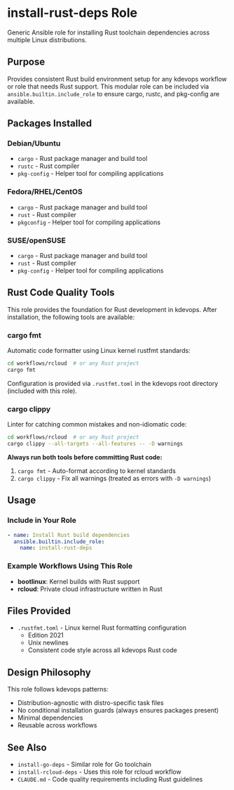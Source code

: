# install-rust-deps Role

Generic Ansible role for installing Rust toolchain dependencies across multiple
Linux distributions.

## Purpose

Provides consistent Rust build environment setup for any kdevops workflow or
role that needs Rust support. This modular role can be included via
`ansible.builtin.include_role` to ensure cargo, rustc, and pkg-config are
available.

## Packages Installed

### Debian/Ubuntu
- `cargo` - Rust package manager and build tool
- `rustc` - Rust compiler
- `pkg-config` - Helper tool for compiling applications

### Fedora/RHEL/CentOS
- `cargo` - Rust package manager and build tool
- `rust` - Rust compiler
- `pkgconfig` - Helper tool for compiling applications

### SUSE/openSUSE
- `cargo` - Rust package manager and build tool
- `rust` - Rust compiler
- `pkg-config` - Helper tool for compiling applications

## Rust Code Quality Tools

This role provides the foundation for Rust development in kdevops. After
installation, the following tools are available:

### cargo fmt
Automatic code formatter using Linux kernel rustfmt standards:
```bash
cd workflows/rcloud  # or any Rust project
cargo fmt
```

Configuration is provided via `.rustfmt.toml` in the kdevops root directory
(included with this role).

### cargo clippy
Linter for catching common mistakes and non-idiomatic code:
```bash
cd workflows/rcloud  # or any Rust project
cargo clippy --all-targets --all-features -- -D warnings
```

**Always run both tools before committing Rust code:**
1. `cargo fmt` - Auto-format according to kernel standards
2. `cargo clippy` - Fix all warnings (treated as errors with `-D warnings`)

## Usage

### Include in Your Role

```yaml
- name: Install Rust build dependencies
  ansible.builtin.include_role:
    name: install-rust-deps
```

### Example Workflows Using This Role

- **bootlinux**: Kernel builds with Rust support
- **rcloud**: Private cloud infrastructure written in Rust

## Files Provided

- `.rustfmt.toml` - Linux kernel Rust formatting configuration
  - Edition 2021
  - Unix newlines
  - Consistent code style across all kdevops Rust code

## Design Philosophy

This role follows kdevops patterns:
- Distribution-agnostic with distro-specific task files
- No conditional installation guards (always ensures packages present)
- Minimal dependencies
- Reusable across workflows

## See Also

- `install-go-deps` - Similar role for Go toolchain
- `install-rcloud-deps` - Uses this role for rcloud workflow
- `CLAUDE.md` - Code quality requirements including Rust guidelines
